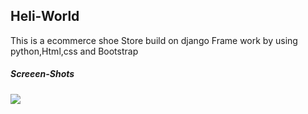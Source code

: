 <h2>Heli-World</h2>

This is a ecommerce shoe Store build on django Frame work by using python,Html,css and Bootstrap
<h5>Screeen-Shots</h5>

![](https://raw.github.com/hemantaryapanwar/Shoe-str/main/screenshots/Screenshot(20).png)

